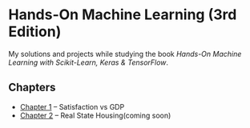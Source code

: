 # Hands-On Machine Learning (3rd Edition)

My solutions and projects while studying the book *Hands-On Machine Learning with Scikit-Learn, Keras & TensorFlow*.

## Chapters
- [Chapter 1](chapter1/) – Satisfaction vs GDP
- [Chapter 2](chapter2/) – Real State Housing(coming soon)
